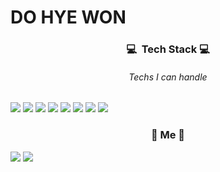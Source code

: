 # DO HYE WON

<h3 align="center">💻 &nbsp;Tech Stack&nbsp;💻</h3>
<h6 align="center">Techs I can handle</h6>
<img src="https://img.shields.io/badge/React-61DAFB?style=flat-square&logo=React&logoColor=white"/>
<img src="https://img.shields.io/badge/Redux-764ABC?style=flat-square&logo=Redux&logoColor=white"/>
<img src="https://img.shields.io/badge/Node.js-339933?style=flat-square&logo=Node.js&logoColor=white"/>
<img src="https://img.shields.io/badge/JavaScript-F7DF1E?style=flat-square&logo=JavaScript&logoColor=white"/>
<img src="https://img.shields.io/badge/MongoDB-47A248B?style=flat-square&logo=MongoDB&logoColor=white"/>
<img src="https://img.shields.io/badge/C++-00599C?style=flat-square&logo=C%2B&2B&logoColor=white"/>
<img src="https://img.shields.io/badge/Sass-CC6699?style=flat-square&logo=Sass&logoColor=white"/>
<img src="https://img.shields.io/badge/MySQL-4479A1?style=flat-square&logo=MySQL&logoColor=white"/>

<h3 align="center">🌱&nbsp;Me&nbsp;🌱</h3>
<a href="https://velog.io/@dolarge"><img src="https://img.shields.io/badge/Vimeo-12B886?style=flat-square&logo=Vimeo&logoColor=white&link=https://velog.io/@dolarge"/></a>
<a href="https://velog.io/@dolarge"><img src="https://img.shields.io/badge/Gmail-D14836?style=flat-square&logo=Gmail&logoColor=white&link=tsc03018@gmail.com"/></a>
